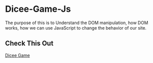 # Dicee-Game-Js

The purpose of this is to Understand the DOM manipulation, how DOM works, how we can use JavaScript to change the behavior of our site.

## Check This Out
[Dicee Game](https://ahmadfaraz2.github.io/Dicee-Game-Js/)
